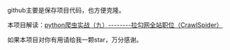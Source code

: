 
github主要是保存项目代码，也方便克隆。

本项目解读：[python爬虫实战（九）--------拉勾网全站职位（CrawlSpider）](http://www.cnblogs.com/jinxiao-pu/p/6757145.html)

如果本项目对你有用请给我一颗star，万分感谢。
